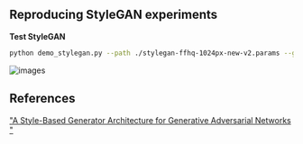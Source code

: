 ## Reproducing StyleGAN experiments

**Test StyleGAN**

```bash
python demo_stylegan.py --path ./stylegan-ffhq-1024px-new-v2.params --gpu_id -1
```

![images](sample.png "Generated images from the converted pretrained FFHQ")

## References
["A Style-Based Generator Architecture for Generative Adversarial Networks
"](https://arxiv.org/abs/1812.04948)
